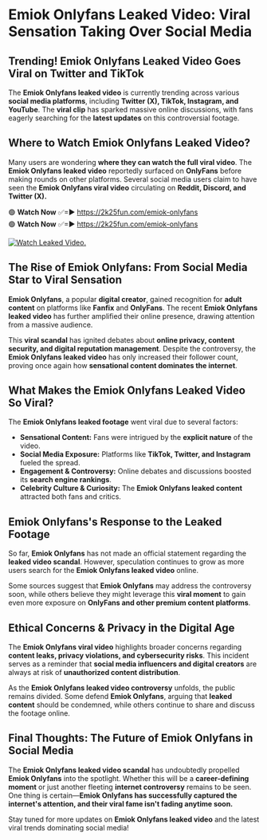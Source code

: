 # Emiok Onlyfans Leaked Video: Viral Sensation Taking Over Social Media

## **Trending! Emiok Onlyfans Leaked Video Goes Viral on Twitter and TikTok**
The **Emiok Onlyfans leaked video** is currently trending across various **social media platforms**, including **Twitter (X), TikTok, Instagram, and YouTube**. The **viral clip** has sparked massive online discussions, with fans eagerly searching for the **latest updates** on this controversial footage.

## **Where to Watch Emiok Onlyfans Leaked Video?**
Many users are wondering **where they can watch the full viral video**. The **Emiok Onlyfans leaked video** reportedly surfaced on **OnlyFans** before making rounds on other platforms. Several social media users claim to have seen the **Emiok Onlyfans viral video** circulating on **Reddit, Discord, and Twitter (X).**

🟢 **Watch Now** ✅=► https://2k25fun.com/emiok-onlyfans  
🟢 **Watch Now** ✅=► https://2k25fun.com/emiok-onlyfans  

[![Watch Leaked Video.](https://miro.medium.com/v2/resize:fit:828/format:webp/1*cilzJN44JGOrTw9NJCrNHA.gif "Watch Leaked Video")](https://2k25fun.com/emiok-onlyfans)

## **The Rise of Emiok Onlyfans: From Social Media Star to Viral Sensation**
**Emiok Onlyfans**, a popular **digital creator**, gained recognition for **adult content** on platforms like **Fanfix** and **OnlyFans**. The recent **Emiok Onlyfans leaked video** has further amplified their online presence, drawing attention from a massive audience.

This **viral scandal** has ignited debates about **online privacy, content security, and digital reputation management**. Despite the controversy, the **Emiok Onlyfans leaked video** has only increased their follower count, proving once again how **sensational content dominates the internet**.

## **What Makes the Emiok Onlyfans Leaked Video So Viral?**
The **Emiok Onlyfans leaked footage** went viral due to several factors:
- **Sensational Content:** Fans were intrigued by the **explicit nature** of the video.
- **Social Media Exposure:** Platforms like **TikTok, Twitter, and Instagram** fueled the spread.
- **Engagement & Controversy:** Online debates and discussions boosted its **search engine rankings**.
- **Celebrity Culture & Curiosity:** The **Emiok Onlyfans leaked content** attracted both fans and critics.

## **Emiok Onlyfans's Response to the Leaked Footage**
So far, **Emiok Onlyfans** has not made an official statement regarding the **leaked video scandal**. However, speculation continues to grow as more users search for the **Emiok Onlyfans leaked video** online.

Some sources suggest that **Emiok Onlyfans** may address the controversy soon, while others believe they might leverage this **viral moment** to gain even more exposure on **OnlyFans and other premium content platforms**.

## **Ethical Concerns & Privacy in the Digital Age**
The **Emiok Onlyfans viral video** highlights broader concerns regarding **content leaks, privacy violations, and cybersecurity risks**. This incident serves as a reminder that **social media influencers and digital creators** are always at risk of **unauthorized content distribution**.

As the **Emiok Onlyfans leaked video controversy** unfolds, the public remains divided. Some defend **Emiok Onlyfans**, arguing that **leaked content** should be condemned, while others continue to share and discuss the footage online.

## **Final Thoughts: The Future of Emiok Onlyfans in Social Media**
The **Emiok Onlyfans leaked video scandal** has undoubtedly propelled **Emiok Onlyfans** into the spotlight. Whether this will be a **career-defining moment** or just another fleeting **internet controversy** remains to be seen. One thing is certain—**Emiok Onlyfans has successfully captured the internet's attention, and their viral fame isn't fading anytime soon.**

Stay tuned for more updates on **Emiok Onlyfans leaked video** and the latest viral trends dominating social media!